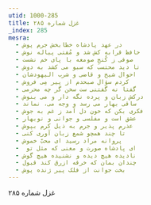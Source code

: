 ```yaml
---
utid: 1000-285
title: غزل شماره ۲۸۵
_index: 285
mesra:
  - در عهد پادشاه خطابخش جرم پوش
  - حافظ قرابه کش شد و مُفتی پیاله نوش
  - صوفی ز کُنجِ صومعه با پای خم نشست
  - تا دید محتسب که سبو می کشد به دوش
  - احوال شیخ و قاضی و شرب الیهودشان
  - کردم سؤال صبحدم از پیر مِی فروش
  - گفتا نه گفتنی ست سخن گر چه محرمی
  - درکش زبان و پرده نگه دار و می بنوش
  - ساقی بهار می رسد و وجه می، نماند
  - فکری بکن که خون دل آمد ز غم به جوش
  - عشق است و مفلسی و جوانی و نوبهار
  - عذرم پذیر و جرم به ذیل کرم بپوش
  - تا چند همچو شمع زبان آوری کنی
  - پروانه مراد رسید ای محبّ خموش
  - ‌ ای پادشاه صورت و معنی که مثل تو
  - نادیده هیچ دیده و نشنیده هیچ گوش
  - چندان بمان که خرقه ازرق کند قبول
  - بخت جوانت از فلک پیر ژنده پوش
---
```

غزل شماره ۲۸۵
